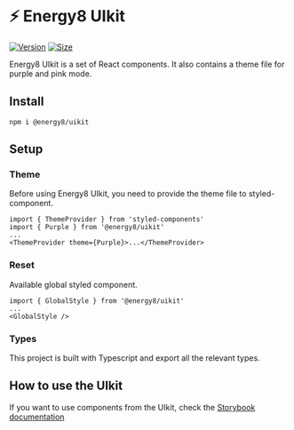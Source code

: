 # ⚡ Energy8 UIkit

[![Version](https://img.shields.io/npm/v/@energy8/uikit)](https://www.npmjs.com/package/@energy8/uikit) [![Size](https://img.shields.io/bundlephobia/min/@energy8/uikit)](https://www.npmjs.com/package/@energy8/uikit)

Energy8 UIkit is a set of React components. It also contains a theme file for purple and pink mode.

## Install

`npm i @energy8/uikit`

## Setup

### Theme

Before using Energy8 UIkit, you need to provide the theme file to styled-component.

```
import { ThemeProvider } from 'styled-components'
import { Purple } from '@energy8/uikit'
...
<ThemeProvider theme={Purple}>...</ThemeProvider>
```

### Reset

Available global styled component.

```
import { GlobalStyle } from '@energy8/uikit'
...
<GlobalStyle />
```

### Types

This project is built with Typescript and export all the relevant types.

## How to use the UIkit

If you want to use components from the UIkit, check the [Storybook documentation](https://e8token.github.io/e8f-uikit/)